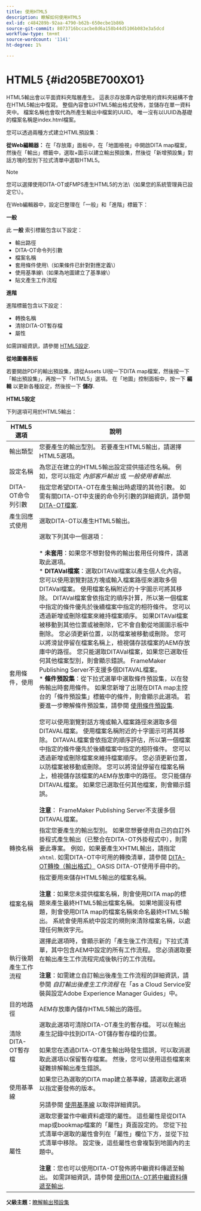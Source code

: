 ```yaml
---
title: 使用HTML5
description: 瞭解如何使用HTML5
exl-id: c484289b-92aa-4790-b62b-650ecbe1b86b
source-git-commit: 8073716bccacbe8d6a158b44d5106b083e3a5dcd
workflow-type: tm+mt
source-wordcount: '1141'
ht-degree: 1%

---
```


# HTML5 {#id205BE700XO1}

HTML5輸出會以平面資料夾階層產生。 這表示存放庫內容使用的資料夾結構不會在HTML5輸出中復寫。 整個內容會以HTML5輸出格式發佈，並儲存在單一資料夾中。 檔案名稱也會取代為所產生輸出中檔案的UUID。 唯一沒有以UUID為基礎的檔案名稱是index.html檔案。

您可以透過兩種方式建立HTML預設集：

**從Web編輯器：** 在「存放庫」面板中，在「地圖檢視」中開啟DITA map檔案，然後在「輸出」標籤中，選取+圖示以建立輸出預設集，然後從「新增預設集」對話方塊的型別下拉式清單中選取HTML5。

>[!NOTE]
>
> 您可以選擇使用DITA-OT或FMPS產生HTML5的方法\（如果您的系統管理員已設定它\）。

在Web編輯器中，設定已整理在「一般」和「進階」標籤下：

**一般**

此 **一般** 索引標籤包含以下設定：

- 輸出路徑
- DITA-OT命令列引數
- 檔案名稱
- 套用條件使用\（如果條件已針對對應定義\）
- 使用基準線\（如果為地圖建立了基準線\）
- 貼文產生工作流程

**進階**

進階標籤包含以下設定：

- 轉換名稱
- 清除DITA-OT暫存檔
- 屬性

如需詳細資訊，請參閱 [HTML5設定](#id231KJA00REJ).

**從地圖儀表板**

若要開啟PDF的輸出預設集，請從Assets UI按一下DITA map檔案，然後按一下「輸出預設集」，再按一下「HTML5」選項。 在「地圖」控制面板中，按一下 **編輯** 以更新各種設定，然後按一下 **儲存**.

**HTML5設定**

下列選項可用於HTML5輸出：

| HTML5選項 | 說明 |
| --- | --- |
| 輸出類型 | 您要產生的輸出型別。 若要產生HTML5輸出，請選擇HTML5選項。 |
| 設定名稱 | 為您正在建立的HTML5輸出設定提供描述性名稱。 例如，您可以指定 _內部客戶輸出_ 或 _一般使用者輸出_. |
| DITA-OT命令列引數 | 指定您希望DITA-OT在產生輸出時處理的其他引數。 如需有關DITA-OT中支援的命令列引數的詳細資訊，請參閱 [DITA-OT檔案](https://www.dita-ot.org/). |
| 產生回應式使用 | 選取DITA-OT以產生HTML5輸出。 |
| 套用條件，使用 | 選取下列其中一個選項：<br><br>* **未套用**：如果您不想對發佈的輸出套用任何條件，請選取此選項。<br>* **DITAVal檔案**：選取DITAVal檔案以產生個人化內容。 您可以使用瀏覽對話方塊或輸入檔案路徑來選取多個DITAVal檔案。 使用檔案名稱附近的十字圖示可將其移除。 DITAVal檔案會依指定的順序計算，所以第一個檔案中指定的條件優先於後續檔案中指定的相符條件。 您可以透過新增或刪除檔案來維持檔案順序。 如果DITAVal檔案被移動到其他位置或被刪除，它不會自動從地圖圖示板中刪除。 您必須更新位置，以防檔案被移動或刪除。 您可以將滑鼠停留在檔案名稱上，檢視儲存該檔案的AEM存放庫中的路徑。 您只能選取DITAVal檔案，如果您已選取任何其他檔案型別，則會顯示錯誤。 FrameMaker Publishing Server不支援多個DITAVAL檔案。<br>* **條件預設集**：從下拉式選單中選取條件預設集，以在發佈輸出時套用條件。 如果您新增了出現在DITA map主控台的「條件預設集」標籤中的條件，則會顯示此選項。 若要進一步瞭解條件預設集，請參閱 [使用條件預設集](generate-output-use-condition-presets.md#id1825FL004PN).<br><br>您可以使用瀏覽對話方塊或輸入檔案路徑來選取多個DITAVAL檔案。 使用檔案名稱附近的十字圖示可將其移除。 DITAVAL檔案會依指定的順序評估，所以第一個檔案中指定的條件優先於後續檔案中指定的相符條件。 您可以透過新增或刪除檔案來維持檔案順序。 您必須更新位置，以防檔案被移動或刪除。 您可以將滑鼠停留在檔案名稱上，檢視儲存該檔案的AEM存放庫中的路徑。 您只能儲存DITAVAL檔案。 如果您已選取任何其他檔案，則會顯示錯誤。<br><br>**注意**： FrameMaker Publishing Server不支援多個DITAVAL檔案。 |
| 轉換名稱 | 指定您要產生的輸出型別。 如果您想要使用自己的自訂外掛程式產生輸出（已整合在DITA-OT外掛程式中），則需要此專案。 例如，如果要產生XHTML輸出，請指定 `xhtml`. 如需DITA-OT中可用的轉換清單，請參閱 [DITA-OT轉換（輸出格式）](http://www.dita-ot.org/2.3/user-guide/AvailableTransforms.html) OASIS DITA-OT使用手冊中的。 |
| 檔案名稱 | 指定要用來儲存HTML5輸出的檔案名稱。<br><br>**注意**：如果您未提供檔案名稱，則會使用DITA map的標題來產生最終HTML5輸出檔案名稱。 如果地圖沒有標題，則會使用DITA map的檔案名稱來命名最終HTML5輸出。 系統會使用系統中設定的規則來清除檔案名稱，以處理任何無效字元。 |
| 執行後期產生工作流程 | 選擇此選項時，會顯示新的「產生後工作流程」下拉式清單，其中包含AEM中設定的所有工作流程。 您必須選取要在輸出產生工作流程完成後執行的工作流程。<br><br>**注意**：如需建立自訂輸出後產生工作流程的詳細資訊，請參閱 _自訂輸出後產生工作流程_ 在「as a Cloud Service安裝與設定Adobe Experience Manager Guides」中。 |
| 目的地路徑 | AEM存放庫內儲存HTML5輸出的路徑。 |
| 清除DITA-OT暫存檔 | 選取此選項可清除DITA-OT產生的暫存檔。 可以在輸出產生記錄中找到DITA-OT儲存暫存檔的位置。<br><br>如果您在透過DITA-OT產生輸出時發生錯誤，可以取消選取此選項以保留暫存檔案。 然後，您可以使用這些檔案來疑難排解輸出產生錯誤。 |
| 使用基準線 | 如果您已為選取的DITA map建立基準線，請選取此選項以指定要發佈的版本。<br><br>另請參閱 [使用基準線](generate-output-use-baseline-for-publishing.md#id1825FI0J0PF) 以取得詳細資訊。 |
| 屬性 | 選取您要當作中繼資料處理的屬性。 這些屬性是從DITA map或bookmap檔案的「屬性」頁面設定的。 您從下拉式清單中選取的屬性會列在「屬性」欄位下方，並從下拉式清單中移除。 設定後，這些屬性也會複製到地圖內的主題中。<br><br>**注意**：您也可以使用DITA-OT發佈將中繼資料傳遞至輸出。 如需詳細資訊，請參閱 [使用DITA-OT將中繼資料傳遞至輸出](pass-metadata-dita-ot.md#id21BJ00QD0XA). |

**父級主題：**[&#x200B;瞭解輸出預設集](generate-output-understand-presets.md)
